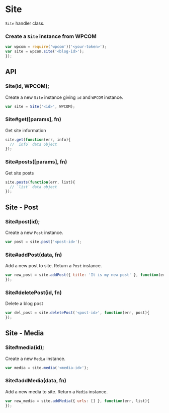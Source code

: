 
# Site

`Site` handler class.

### Create a `Site` instance from WPCOM

```js
var wpcom = require('wpcom')('<your-token>');
var site = wpcom.site('<blog-id>');
});
```

## API

### Site(id, WPCOM);

Create a new `Site` instance giving `id` and `WPCOM` instance.

```js
var site = Site('<id>', WPCOM);
```

### Site#get([params], fn)

Get site information

```js
site.get(function(err, info){
  // `info` data object
});
```

### Site#posts([params], fn)

Get site posts

```js
site.posts(function(err, list){
  // `list` data object
});
```

## Site - Post

### Site#post(id);

Create a new `Post` instance.

```js
var post = site.post('<post-id>');
```

### Site#addPost(data, fn)

Add a new post to site. Return a `Post` instance.

```js
var new_post = site.addPost({ title: 'It is my new post' }, function(err, post){
});
```

### Site#deletePost(id, fn)

Delete a blog post

```js
var del_post = site.deletePost('<post-id>', function(err, post){
});
```

## Site - Media

### Site#media(id);

Create a new `Media` instance.

```js
var media = site.media('<media-id>');
```

### Site#addMedia(data, fn)

Add a new media to site. Return a `Media` instance.

```js
var new_media = site.addMedia({ urls: [] }, function(err, list){
});
```
